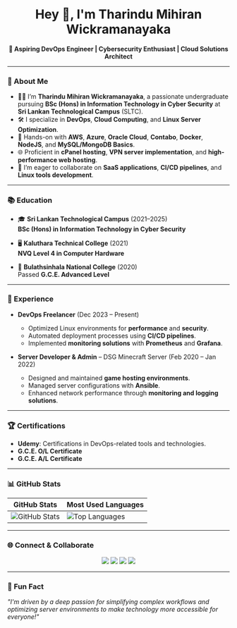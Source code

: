 <h1 align="center">Hey 👋, I'm Tharindu Mihiran Wickramanayaka</h1>
<p align="center">
  <b>🚀 Aspiring DevOps Engineer | Cybersecurity Enthusiast | Cloud Solutions Architect</b>
</p>

---

### 🚀 About Me

- 👨‍💻 I’m **Tharindu Mihiran Wickramanayaka**, a passionate undergraduate pursuing **BSc (Hons) in Information Technology in Cyber Security** at **Sri Lankan Technological Campus** (SLTC).
- 🛠️ I specialize in **DevOps**, **Cloud Computing**, and **Linux Server Optimization**.
- 🌱 Hands-on with **AWS**, **Azure**, **Oracle Cloud**, **Contabo**, **Docker**, **NodeJS**, and **MySQL/MongoDB Basics**.
- 🌐 Proficient in **cPanel hosting**, **VPN server implementation**, and **high-performance web hosting**.
- 🤝 I’m eager to collaborate on **SaaS applications**, **CI/CD pipelines**, and **Linux tools development**.

---

### 📚 Education

- 🎓 **Sri Lankan Technological Campus** (2021–2025)  
  **BSc (Hons) in Information Technology in Cyber Security**

- 🖥️ **Kaluthara Technical College** (2021)  
  **NVQ Level 4 in Computer Hardware**

- 🏫 **Bulathsinhala National College** (2020)  
  Passed **G.C.E. Advanced Level**

---

### 💼 Experience

- **DevOps Freelancer** (Dec 2023 – Present)  
  - Optimized Linux environments for **performance** and **security**.  
  - Automated deployment processes using **CI/CD pipelines**.  
  - Implemented **monitoring solutions** with **Prometheus** and **Grafana**.

- **Server Developer & Admin** – DSG Minecraft Server (Feb 2020 – Jan 2022)  
  - Designed and maintained **game hosting environments**.  
  - Managed server configurations with **Ansible**.  
  - Enhanced network performance through **monitoring and logging solutions**.

---

### 🏆 Certifications

- **Udemy**: Certifications in DevOps-related tools and technologies.  
- **G.C.E. O/L Certificate**  
- **G.C.E. A/L Certificate**

---

### 📊 GitHub Stats

| **GitHub Stats**           | **Most Used Languages**     |
|-----------------------------|-----------------------------|
| ![GitHub Stats](https://github-readme-stats.vercel.app/api?username=tharindu-wickramanayaka&show_icons=true&theme=radical) | ![Top Languages](https://github-readme-stats.vercel.app/api/top-langs/?username=tharindu-wickramanayaka&layout=compact&theme=radical) |

---

### 🌐 Connect & Collaborate

<div align="center">
  <a href="https://github.com/tharindu-wickramanayaka"><img src="https://img.shields.io/badge/GitHub-000?style=for-the-badge&logo=github&logoColor=white" /></a>
  <a href="http://www.linkedin.com/in/tharindu-wickramanayaka"><img src="https://img.shields.io/badge/LinkedIn-0A66C2?style=for-the-badge&logo=linkedin&logoColor=white" /></a>
  <a href="mailto:wickramanayakatmofficial@gmail.com"><img src="https://img.shields.io/badge/Email-EA4335?style=for-the-badge&logo=gmail&logoColor=white" /></a>
  <a href="https://itzme.wickramanayaka.online/"><img src="https://img.shields.io/badge/Portfolio-4CAF50?style=for-the-badge&logo=html5&logoColor=white" /></a>
</div>

---

### 🎨 Fun Fact
_"I'm driven by a deep passion for simplifying complex workflows and optimizing server environments to make technology more accessible for everyone!"_
